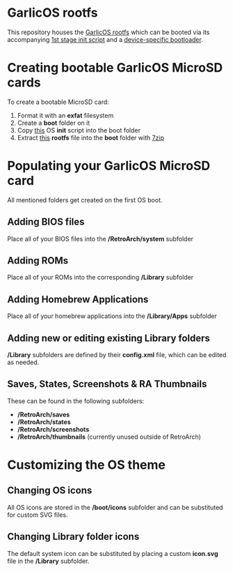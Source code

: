 # GarlicOS rootfs
This repository houses the [GarlicOS rootfs](https://github.com/GarlicOS/buildroot/releases/latest) which can be booted via its accompanying [1st stage init script](https://github.com/GarlicOS/init_template/raw/main/init) and a [device-specific bootloader](https://github.com/orgs/GarlicOS/repositories?q=bootloader).

# Creating bootable GarlicOS MicroSD cards
To create a bootable MicroSD card:
1. Format it with an **exfat** filesystem
2. Create a **boot** folder on it
3. Copy [this](https://github.com/GarlicOS/init_template/raw/main/init) OS **init** script into the boot folder
4. Extract [this](https://github.com/GarlicOS/buildroot/releases/latest) **rootfs** file into the **boot** folder with [7zip](https://www.7-zip.org/download.html)

# Populating your GarlicOS MicroSD card
All mentioned folders get created on the first OS boot.
## Adding BIOS files
Place all of your BIOS files into the **/RetroArch/system** subfolder
## Adding ROMs
Place all of your ROMs into the corresponding **/Library** subfolder
## Adding Homebrew Applications
Place all of your homebrew applications into the **/Library/Apps** subfolder
## Adding new or editing existing Library folders
**/Library** subfolders are defined by their **config.xml** file, which can be edited as needed.
## Saves, States, Screenshots & RA Thumbnails
These can be found in the following subfolders:
- **/RetroArch/saves**
- **/RetroArch/states**
- **/RetroArch/screenshots**
- **/RetroArch/thumbnails** (currently unused outside of RetroArch)

# Customizing the OS theme
## Changing OS icons
All OS icons are stored in the **/boot/icons** subfolder and can be substituted for custom SVG files.

## Changing Library folder icons
The default system icon can be substituted by placing a custom **icon.svg** file in the **/Library** subfolder.
